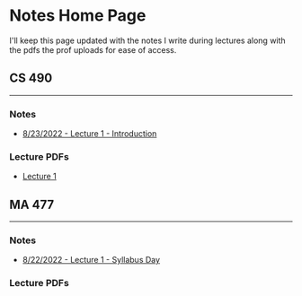 # Notes Home Page
I'll keep this page updated with the notes I write during lectures along with the pdfs the prof uploads for ease of access. 

## CS 490 
---
### Notes
- [8/23/2022 - Lecture 1 - Introduction](./CS490_IntroToAI/lec1_introduction.md) 

### Lecture PDFs
- [Lecture 1](https://mega.nz/file/xHcmyQIR#B9MA8NBvJrfNgdtSr1gbnq2VQ5tHRIis-NnzOfGN_xA)  

## MA 477
---
### Notes
- [8/22/2022 - Lecture 1 - Syllabus Day](./MA477_CompMath/lec1_introduction)

### Lecture PDFs